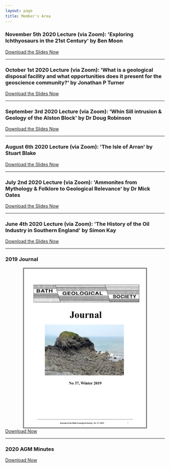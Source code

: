 ```yaml
---
layout: page
title: Member's Area
---
```

<h3>November 5th 2020 Lecture (via Zoom): 'Exploring Ichthyosaurs in the 21st Century' by Ben Moon</h3>
<a download href="Bath-Geol-Soc-Nov-2020-Slides.pdf" class="standard-button">Download the Slides Now</a>
<hr>
<h3>October 1st 2020 Lecture (via Zoom): 'What is a geological disposal facility and what opportunities does it present for the geoscience community?' by Jonathan P Turner</h3>
<a download href="Bath-Geol-Soc-Oct-2020-Slides.pdf" class="standard-button">Download the Slides Now</a>
<hr>
<h3>September 3rd 2020 Lecture (via Zoom): 'Whin Sill intrusion & Geology of the Alston Block' by Dr Doug Robinson</h3>
<a download href="Bath-Geol-Soc-Sep-2020-Slides.pdf" class="standard-button">Download the Slides Now</a>
<hr>
<h3>August 6th 2020 Lecture (via Zoom): 'The Isle of Arran' by Stuart Blake</h3>
<a download href="Bath-Geol-Soc-Aug-2020-Slides.pdf" class="standard-button">Download the Slides Now</a>
<hr>
<h3>July 2nd 2020 Lecture (via Zoom): 'Ammonites from Mythology & Folklore to Geological Relevance' by Dr Mick Oates</h3>
<a download href="Bath-Geol-Soc-Jul-2020-Slides.pdf" class="standard-button">Download the Slides Now</a>
<hr>
<h3>June 4th 2020 Lecture (via Zoom): 'The History of the Oil Industry in Southern England' by Simon Kay</h3>
<a download href="Bath-Geol-Soc-Jun-2020-Slides.pdf" class="standard-button">Download the Slides Now</a>
<hr>
<h3>2019 Journal</h3>
<img style="border: solid 3px #7b7b7b; height: 500px; margin: auto; display: block;" src="/assets/Bath-GS-Journal-2019-cover.jpg">
<a download href="Bath-Geol-Soc-Journal-2019.pdf" class="standard-button">Download Now</a>
<hr>
<h3>2020 AGM Minutes</h3>
<a href="Bath-Geol-Soc-AGM-minutes-6th-Feb-2020.docx" class="standard-button">Download Now</a>
<p></p>